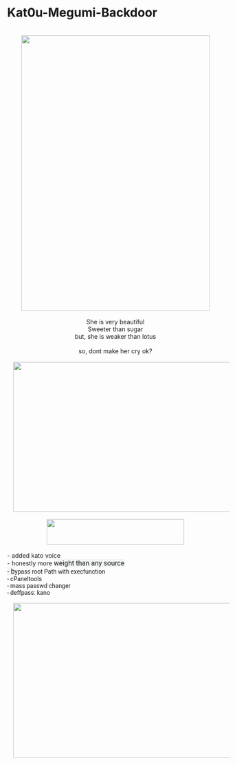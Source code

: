 # Kat0u-Megumi-Backdoor
<div class="separator" style="clear: both; text-align: center;">
<br /></div>
<div class="separator" style="clear: both; text-align: center;">
<a href="https://4.bp.blogspot.com/-ayMbYggKOUI/XDDElHM2YJI/AAAAAAAAIs8/cM3IrJLfZkkkcMQHHNz6Gq9nKfe9jnBsACLcBGAs/s1600/katousan.png" imageanchor="1" style="margin-left: 1em; margin-right: 1em;"><img border="0" data-original-height="1078" data-original-width="741" height="640" src="https://4.bp.blogspot.com/-ayMbYggKOUI/XDDElHM2YJI/AAAAAAAAIs8/cM3IrJLfZkkkcMQHHNz6Gq9nKfe9jnBsACLcBGAs/s640/katousan.png" width="439" /></a></div>
<div class="separator" style="clear: both; text-align: center;">
</div>
<div class="separator" style="clear: both; text-align: center;">
<br /></div>
<div class="separator" style="clear: both; text-align: center;">
She is very beautiful</div>
<div class="separator" style="clear: both; text-align: center;">
Sweeter than sugar</div>
<div class="separator" style="clear: both; text-align: center;">
but, she is weaker than lotus</div>
<div class="separator" style="clear: both; text-align: center;">
<br /></div>
<div class="separator" style="clear: both; text-align: center;">
so, dont make her cry ok?</div>
<div class="separator" style="clear: both; text-align: center;">
<br /></div>
<div class="separator" style="clear: both; text-align: center;">
<a href="https://2.bp.blogspot.com/-vkBSIQXuIRU/XDDAKzQSQ5I/AAAAAAAAIsg/h_polz9JALgwf36eqDxo_EpbzS9KXtL-wCLcBGAs/s1600/Screenshot_5.jpg" imageanchor="1" style="margin-left: 1em; margin-right: 1em;"><img border="0" data-original-height="873" data-original-width="1600" height="348" src="https://2.bp.blogspot.com/-vkBSIQXuIRU/XDDAKzQSQ5I/AAAAAAAAIsg/h_polz9JALgwf36eqDxo_EpbzS9KXtL-wCLcBGAs/s640/Screenshot_5.jpg" width="640" /></a></div>
<div class="separator" style="clear: both; text-align: center;">
<br /></div>
<div class="separator" style="clear: both; text-align: center;">
<a href="https://4.bp.blogspot.com/-rAF0Up1kCg8/XDDBnSEXbnI/AAAAAAAAIsw/HqzYfN-cMmsBgK5YRT-6GgmOET3bhgyewCLcBGAs/s1600/Screenshot_7.jpg" imageanchor="1" style="margin-left: 1em; margin-right: 1em;"><img border="0" data-original-height="102" data-original-width="545" height="59" src="https://4.bp.blogspot.com/-rAF0Up1kCg8/XDDBnSEXbnI/AAAAAAAAIsw/HqzYfN-cMmsBgK5YRT-6GgmOET3bhgyewCLcBGAs/s320/Screenshot_7.jpg" width="320" /></a></div>
<div class="separator" style="clear: both; text-align: center;">
<br /></div>
<div class="separator" style="clear: both; text-align: left;">
- added kato voice</div>
<div class="separator" style="clear: both; text-align: left;">
- honestly more&nbsp;<span style="background-color: #f1f3f4; font-family: &quot;roboto&quot; , &quot;arial&quot; , sans-serif; font-size: 16px; white-space: nowrap;">weight than any source</span></div>
<div class="separator" style="clear: both; text-align: left;">
<span style="background-color: #f1f3f4; font-family: &quot;roboto&quot; , &quot;arial&quot; , sans-serif; font-size: 16px; white-space: nowrap;">- b</span><span style="font-family: &quot;roboto&quot; , &quot;arial&quot; , sans-serif;"><span style="white-space: nowrap;">ypass root Path with execfunction</span></span></div>
<div class="separator" style="clear: both; text-align: left;">
<span style="font-family: &quot;roboto&quot; , &quot;arial&quot; , sans-serif;"><span style="white-space: nowrap;">- cPaneltools</span></span></div>
<div class="separator" style="clear: both; text-align: left;">
<span style="font-family: &quot;roboto&quot; , &quot;arial&quot; , sans-serif;"><span style="white-space: nowrap;">- mass passwd changer</span></span></div>
<div class="separator" style="clear: both; text-align: left;">
<span style="font-family: &quot;roboto&quot; , &quot;arial&quot; , sans-serif;"><span style="white-space: nowrap;">- deffpass: kano</span></span></div>
<div class="separator" style="clear: both; text-align: left;">
<span style="font-family: &quot;roboto&quot; , &quot;arial&quot; , sans-serif;"><span style="white-space: nowrap;"><br /></span></span></div>
<div class="separator" style="clear: both; text-align: center;">
<a href="https://www.kaorinusantara.or.id/wp-content/uploads/2017/07/megumi-kato-1.jpg" imageanchor="1" style="margin-left: 1em; margin-right: 1em;"><img border="0" data-original-height="450" data-original-width="800" height="360" src="https://www.kaorinusantara.or.id/wp-content/uploads/2017/07/megumi-kato-1.jpg" width="640" /></a></div>
<div class="separator" style="clear: both; text-align: left;">
<span style="font-family: &quot;roboto&quot; , &quot;arial&quot; , sans-serif;"><span style="white-space: nowrap;"><br /></span></span></div>
<div class="separator" style="clear: both; text-align: left;">
<span style="font-family: &quot;roboto&quot; , &quot;arial&quot; , sans-serif;"><span style="white-space: nowrap;"><br /></span></span></div>
<div class="separator" style="clear: both; text-align: left;">
<span style="font-family: &quot;roboto&quot; , &quot;arial&quot; , sans-serif;"><span style="white-space: nowrap;"><br /></span></span></div>
